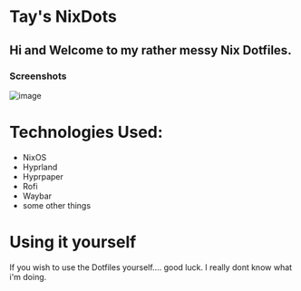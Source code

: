# Tay's NixDots
## Hi and Welcome to my rather messy Nix Dotfiles. 
### Screenshots
![image](https://github.com/user-attachments/assets/dea67daf-deae-458e-b45b-d0e5a8f4f533)


# Technologies Used:
- NixOS
- Hyprland
- Hyprpaper
- Rofi
- Waybar
- some other things

# Using it yourself
If you wish to use the Dotfiles yourself.... good luck. I really dont know what i'm doing. 
